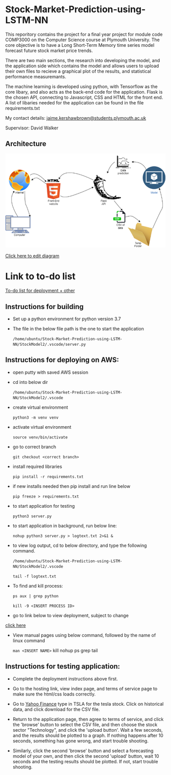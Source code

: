 # Stock-Market-Prediction-using-LSTM-NN
This reporitory contains the project for a final year project for module code COMP3000 on the Computer Science course at Plymouth University. The core objective is to have a Long Short-Term Memory time series model forecast future stock market price trends.

There are two main sections, the research into developing the model, and the application side which contains the model and allows users to upload their own files to recieve a graphical plot of the results, and statistical performance measuremants. 

The machine learning is developed using python, with Tensorflow as the core libary, and also acts as the back-end code for the application. Flask is the chosen API, connecting to Javascript, CSS and HTML for the front end. A list of libaries needed for the application can be found in the file requirements.txt

My contact details: jaime.kershawbrown@students.plymouth.ac.uk

Supervisor: David Walker

## Architecture
![Architecture Diagram](FYP_Architecture.png)  

[Click here to edit diagram](https://app.diagrams.net/#Hjkershawbrown%2FStock-Market-Prediction-using-LSTM-NN%2Fmain%2FFYP_Architecture.png)

# Link to to-do list

[To-do list for deployment + other](ToDo.md)

## Instructions for building 

- Set up a python environment for python version 3.7

- The file in the below file path is the one to start the application
	
	`/home/ubuntu/Stock-Market-Prediction-using-LSTM-NN/StockModel2/.vscode/server.py`


## Instructions for deploying on AWS:

- open putty with saved AWS session

- cd into below dir  	

	`/home/ubuntu/Stock-Market-Prediction-using-LSTM-NN/StockModel2/.vscode`

- create virtual environment  

	`python3 -m venv venv`

- activate virtual environment

	`source venv/bin/activate`

- go to correct branch

	`git checkout <correct branch>`

- install required libraries

	`pip install -r requirements.txt`

- if new installs needed then pip install and run line below

	`pip freeze > requirements.txt`

- to start application for testing

    `python3 server.py`

- to start application in background, run below line:

	`nohup python3 server.py > logtext.txt 2>&1 &`

- to view log output, cd to below directory, and type the following command.

	`/home/ubuntu/Stock-Market-Prediction-using-LSTM-NN/StockModel2/.vscode`

	`tail -f logtext.txt`

- To find and kill process:

	`ps aux | grep python`

	`kill -9 <INSERT PROCESS ID>`

- go to link below to view deployment, subject to change

[click here](http://ec2-54-201-179-80.us-west-2.compute.amazonaws.com:5000)

 - View manual pages using below command, followed by the name of linux command

	`man <INSERT NAME>`
	kill
	nohup
	ps
	grep
	tail

## Instructions for testing application:

- Complete the deployment instructions above first.

- Go to the hosting link, view index page, and terms of service page to make sure the html/css loads correctly.

- Go to [Yahoo Finance](https://uk.finance.yahoo.com/) type in TSLA for the tesla stock. Click on historical data, and click download for the CSV file.

- Return to the application page, then agree to terms of service, and click the 'browse' button to select the CSV file, and then choose the stock sector "Technology", and click the 'upload button'. Wait a few seconds, and the results should be plotted to a graph. If nothing happens after 10 seconds, something has gone wrong, and start trouble shooting.

- Similarly, click the second 'browse' button and select a forecasting model of your own, and then click the second 'upload' button, wait 10 seconds and the testing results should be plotted. If not, start trouble shooting.